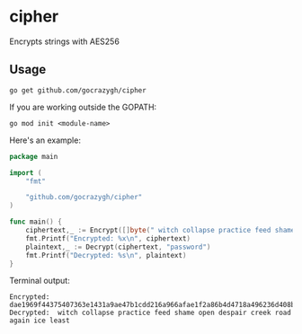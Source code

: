 # cipher
Encrypts strings with AES256

## Usage

```
go get github.com/gocrazygh/cipher
```

If you are working outside the GOPATH:
```
go mod init <module-name>
```

Here's an example:
```go
package main

import (
	"fmt"

	"github.com/gocrazygh/cipher"
)

func main() {
	ciphertext,_ := Encrypt([]byte(" witch collapse practice feed shame open despair creek road again ice least"), "password")
	fmt.Printf("Encrypted: %x\n", ciphertext)
	plaintext,_ := Decrypt(ciphertext, "password")
	fmt.Printf("Decrypted: %s\n", plaintext)
}
```

Terminal output:
```
Encrypted: dae1969f44375407363e1431a9ae47b1cdd216a966afae1f2a86b4d4718a496236d408b085db4837c35358c465c3a4edf04b5acdf76d20433fe6680ba64f358eed7492465c7674fe38851f2935c99dc3e562b9de43bc5e24f75c0ddd1547111ac926d0dc1c3a66
Decrypted:  witch collapse practice feed shame open despair creek road again ice least
```
